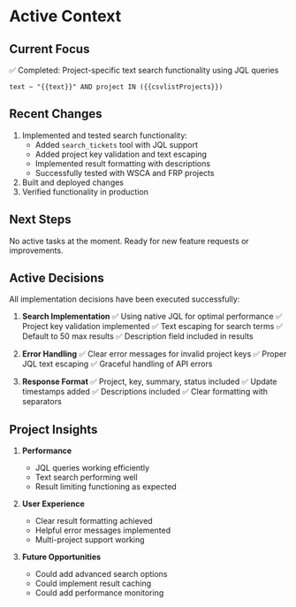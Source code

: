 # Active Context

## Current Focus
✅ Completed: Project-specific text search functionality using JQL queries
```jql
text ~ "{{text}}" AND project IN ({{csvlistProjects}})
```

## Recent Changes
1. Implemented and tested search functionality:
   - Added `search_tickets` tool with JQL support
   - Added project key validation and text escaping
   - Implemented result formatting with descriptions
   - Successfully tested with WSCA and FRP projects
2. Built and deployed changes
3. Verified functionality in production

## Next Steps
No active tasks at the moment. Ready for new feature requests or improvements.

## Active Decisions
All implementation decisions have been executed successfully:

1. **Search Implementation**
   ✅ Using native JQL for optimal performance
   ✅ Project key validation implemented
   ✅ Text escaping for search terms
   ✅ Default to 50 max results
   ✅ Description field included in results

2. **Error Handling**
   ✅ Clear error messages for invalid project keys
   ✅ Proper JQL text escaping
   ✅ Graceful handling of API errors

3. **Response Format**
   ✅ Project, key, summary, status included
   ✅ Update timestamps added
   ✅ Descriptions included
   ✅ Clear formatting with separators

## Project Insights

1. **Performance**
   - JQL queries working efficiently
   - Text search performing well
   - Result limiting functioning as expected

2. **User Experience**
   - Clear result formatting achieved
   - Helpful error messages implemented
   - Multi-project support working

3. **Future Opportunities**
   - Could add advanced search options
   - Could implement result caching
   - Could add performance monitoring 